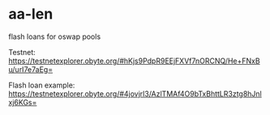 # aa-len
flash loans for oswap pools

Testnet: https://testnetexplorer.obyte.org/#hKjs9PdpR9EEjFXVf7nORCNQ/He+FNxBu/urI7e7aEg=

Flash loan example: https://testnetexplorer.obyte.org/#4jovjrl3/AzlTMAf4O9bTxBhttLR3ztg8hJnlxj6KGs=
